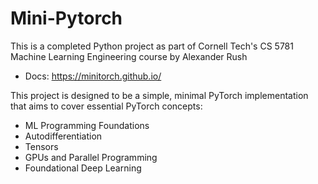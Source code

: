 # Mini-Pytorch
This is a completed Python project as part of Cornell Tech's CS 5781 Machine Learning Engineering course by Alexander Rush

- Docs: https://minitorch.github.io/

This project is designed to be a simple, minimal PyTorch implementation that aims to cover essential PyTorch concepts:

- ML Programming Foundations
- Autodifferentiation
- Tensors
- GPUs and Parallel Programming
- Foundational Deep Learning
